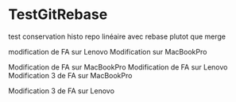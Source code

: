 # TestGitRebase

test conservation histo repo linéaire avec rebase plutot que merge

modification de FA sur Lenovo
Modification sur MacBookPro

Modification de FA sur MacBookPro
Modification de FA sur Lenovo
Modification 3 de FA sur MacBookPro

Modification 3 de FA sur Lenovo
 